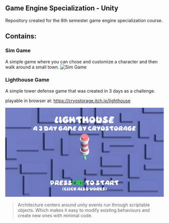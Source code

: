 ##  Game Engine Specialization - Unity
Repository created for the 8th semester game engine specialization course.

## Contains:

### Sim Game

  A simple game where you can chose and customize a character and then walk around a small town.
![Sim Game](img/simGame.jpg)

### Lighthouse Game
  A simple tower defense game that was created in 3 days as a challenge.
  
  playable in browser at: https://cryostorage.itch.io/lighthouse

![Lighthouse Title Screen](img/lighthouse.jpg)

> Architecture centers around unity events run through scriptable objects.
> Which makes it easy to modify existing behaviours and create new ones with minimal code.  
  
